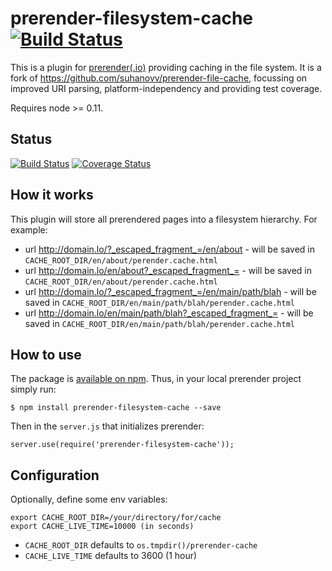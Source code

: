 # prerender-filesystem-cache [![Build Status](https://api.travis-ci.org/matthesrieke/prerender-filesystem-cache.svg)](https://travis-ci.org/matthesrieke/prerender-filesystem-cache)

This is a plugin for [prerender(.io)](https://github.com/prerender/prerender)
providing caching in the file system.
It is a fork of https://github.com/suhanovv/prerender-file-cache,
focussing on improved URI parsing, platform-independency and providing test
coverage.

Requires node >= 0.11.

## Status

[![Build Status](https://api.travis-ci.org/matthesrieke/prerender-filesystem-cache.svg)](https://travis-ci.org/matthesrieke/prerender-filesystem-cache)
[![Coverage Status](https://coveralls.io/repos/github/matthesrieke/prerender-filesystem-cache/badge.svg?branch=master)](https://coveralls.io/github/matthesrieke/prerender-filesystem-cache?branch=master)

## How it works

This plugin will store all prerendered pages into a filesystem hierarchy.
For example:

* url http://domain.lo/?_escaped_fragment_=/en/about - will be saved in
`CACHE_ROOT_DIR/en/about/perender.cache.html`
* url http://domain.lo/en/about?_escaped_fragment_= - will be saved in
`CACHE_ROOT_DIR/en/about/perender.cache.html`
* url http://domain.lo/?_escaped_fragment_=/en/main/path/blah - will be saved
in `CACHE_ROOT_DIR/en/main/path/blah/perender.cache.html`
* url http://domain.lo/en/main/path/blah?_escaped_fragment_= - will be saved
in `CACHE_ROOT_DIR/en/main/path/blah/perender.cache.html`


## How to use

The package is [available on npm](https://www.npmjs.com/package/prerender-filesystem-cache). Thus, in your local prerender project simply run:

`$ npm install prerender-filesystem-cache --save`

Then in the `server.js` that initializes prerender:

`server.use(require('prerender-filesystem-cache'));`

## Configuration

Optionally, define some env variables:

```
export CACHE_ROOT_DIR=/your/directory/for/cache  
export CACHE_LIVE_TIME=10000 (in seconds)
```

* `CACHE_ROOT_DIR` defaults to `os.tmpdir()/prerender-cache`
* `CACHE_LIVE_TIME` defaults to 3600 (1 hour)
